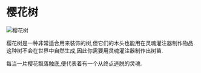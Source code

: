 # 樱花树

![樱花树](block:betterwithaddons:sapling_sakura@0)

樱花树是一种非常适合用来装饰的树,但它们的木头也能用在灵魂灌注器制作物品.这种树不会在世界中自然生成,因此你需要用灵魂灌注器制作出树苗.

每当一片樱花飘落触底,便代表着有一个从终点逃脱的灵魂.